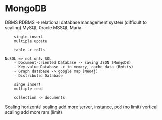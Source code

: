 # MongoDB

DBMS
    RDBMS => relational database management system (difficult to scaling)
        MySQL
        Oracle
        MSSQL
        Maria

        single insert
        multiple update

        table -> rolls

    NoSQL => not only SQL
        - Document-oriented Database -> saving JSON (MongoDB)
        - Key-value Database -> in memory, cache data (Redsis)
        - Graph database -> google map (Neo4j)
        - Distributed Database

        singe insert
        multiple read

        collection -> documents
Scaling
    horizontal scaling
        add more server, instance, pod (no limit)
    vertical scaling
        add more ram (limit)
